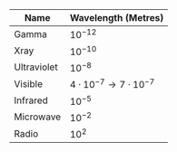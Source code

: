 | Name        | Wavelength (Metres)             |
| ----------- | ------------------------------- |
| Gamma       | $10^{-12}$                      |
| Xray        | $10^{-10}$                      |
| Ultraviolet | $10^{-8}$                       |
| Visible     | $4\cdot10^{-7}\to7\cdot10^{-7}$ |
| Infrared    | $10^{-5}$                       |
| Microwave   | $10^{-2}$                       |
| Radio       | $10^{2}$                        |
